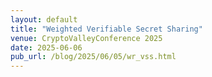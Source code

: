 ```yaml
---
layout: default
title: "Weighted Verifiable Secret Sharing"
venue: CryptoValleyConference 2025
date: 2025-06-06
pub_url: /blog/2025/06/05/wr_vss.html
---
```


